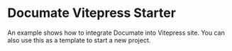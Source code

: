 # Documate Vitepress Starter

An example shows how to integrate Documate into Vitepress site. You can also use this as a template to start a new project.
